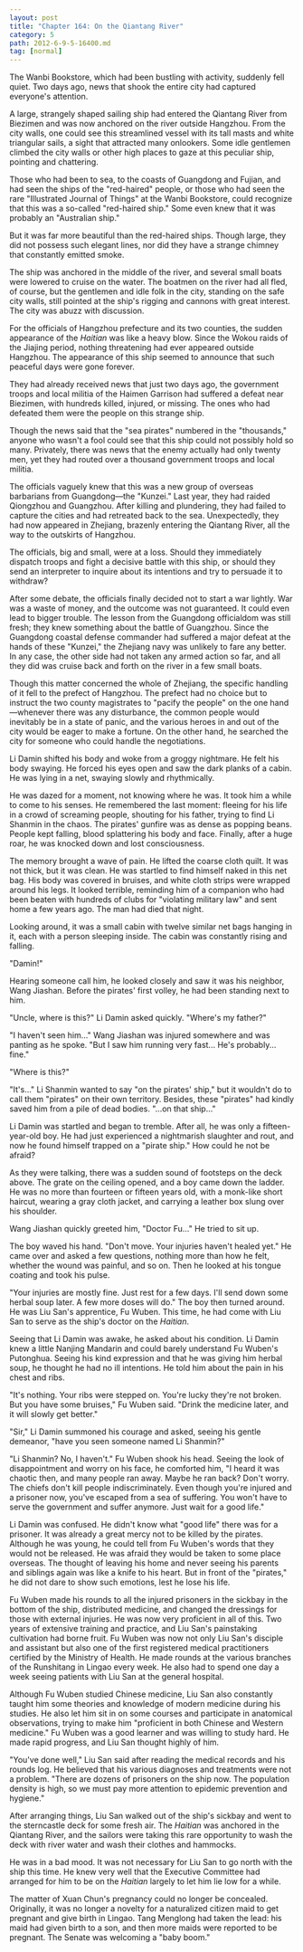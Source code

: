 ```yaml
---
layout: post
title: "Chapter 164: On the Qiantang River"
category: 5
path: 2012-6-9-5-16400.md
tag: [normal]
---
```


The Wanbi Bookstore, which had been bustling with activity, suddenly fell quiet. Two days ago, news that shook the entire city had captured everyone's attention.

A large, strangely shaped sailing ship had entered the Qiantang River from Biezimen and was now anchored on the river outside Hangzhou. From the city walls, one could see this streamlined vessel with its tall masts and white triangular sails, a sight that attracted many onlookers. Some idle gentlemen climbed the city walls or other high places to gaze at this peculiar ship, pointing and chattering.

Those who had been to sea, to the coasts of Guangdong and Fujian, and had seen the ships of the "red-haired" people, or those who had seen the rare "Illustrated Journal of Things" at the Wanbi Bookstore, could recognize that this was a so-called "red-haired ship." Some even knew that it was probably an "Australian ship."

But it was far more beautiful than the red-haired ships. Though large, they did not possess such elegant lines, nor did they have a strange chimney that constantly emitted smoke.

The ship was anchored in the middle of the river, and several small boats were lowered to cruise on the water. The boatmen on the river had all fled, of course, but the gentlemen and idle folk in the city, standing on the safe city walls, still pointed at the ship's rigging and cannons with great interest. The city was abuzz with discussion.

For the officials of Hangzhou prefecture and its two counties, the sudden appearance of the *Haitian* was like a heavy blow. Since the Wokou raids of the Jiajing period, nothing threatening had ever appeared outside Hangzhou. The appearance of this ship seemed to announce that such peaceful days were gone forever.

They had already received news that just two days ago, the government troops and local militia of the Haimen Garrison had suffered a defeat near Biezimen, with hundreds killed, injured, or missing. The ones who had defeated them were the people on this strange ship.

Though the news said that the "sea pirates" numbered in the "thousands," anyone who wasn't a fool could see that this ship could not possibly hold so many. Privately, there was news that the enemy actually had only twenty men, yet they had routed over a thousand government troops and local militia.

The officials vaguely knew that this was a new group of overseas barbarians from Guangdong—the "Kunzei." Last year, they had raided Qiongzhou and Guangzhou. After killing and plundering, they had failed to capture the cities and had retreated back to the sea. Unexpectedly, they had now appeared in Zhejiang, brazenly entering the Qiantang River, all the way to the outskirts of Hangzhou.

The officials, big and small, were at a loss. Should they immediately dispatch troops and fight a decisive battle with this ship, or should they send an interpreter to inquire about its intentions and try to persuade it to withdraw?

After some debate, the officials finally decided not to start a war lightly. War was a waste of money, and the outcome was not guaranteed. It could even lead to bigger trouble. The lesson from the Guangdong officialdom was still fresh; they knew something about the battle of Guangzhou. Since the Guangdong coastal defense commander had suffered a major defeat at the hands of these "Kunzei," the Zhejiang navy was unlikely to fare any better. In any case, the other side had not taken any armed action so far, and all they did was cruise back and forth on the river in a few small boats.

Though this matter concerned the whole of Zhejiang, the specific handling of it fell to the prefect of Hangzhou. The prefect had no choice but to instruct the two county magistrates to "pacify the people" on the one hand—whenever there was any disturbance, the common people would inevitably be in a state of panic, and the various heroes in and out of the city would be eager to make a fortune. On the other hand, he searched the city for someone who could handle the negotiations.

Li Damin shifted his body and woke from a groggy nightmare. He felt his body swaying. He forced his eyes open and saw the dark planks of a cabin. He was lying in a net, swaying slowly and rhythmically.

He was dazed for a moment, not knowing where he was. It took him a while to come to his senses. He remembered the last moment: fleeing for his life in a crowd of screaming people, shouting for his father, trying to find Li Shanmin in the chaos. The pirates' gunfire was as dense as popping beans. People kept falling, blood splattering his body and face. Finally, after a huge roar, he was knocked down and lost consciousness.

The memory brought a wave of pain. He lifted the coarse cloth quilt. It was not thick, but it was clean. He was startled to find himself naked in this net bag. His body was covered in bruises, and white cloth strips were wrapped around his legs. It looked terrible, reminding him of a companion who had been beaten with hundreds of clubs for "violating military law" and sent home a few years ago. The man had died that night.

Looking around, it was a small cabin with twelve similar net bags hanging in it, each with a person sleeping inside. The cabin was constantly rising and falling.

"Damin!"

Hearing someone call him, he looked closely and saw it was his neighbor, Wang Jiashan. Before the pirates' first volley, he had been standing next to him.

"Uncle, where is this?" Li Damin asked quickly. "Where's my father?"

"I haven't seen him..." Wang Jiashan was injured somewhere and was panting as he spoke. "But I saw him running very fast... He's probably... fine."

"Where is this?"

"It's..." Li Shanmin wanted to say "on the pirates' ship," but it wouldn't do to call them "pirates" on their own territory. Besides, these "pirates" had kindly saved him from a pile of dead bodies. "...on that ship..."

Li Damin was startled and began to tremble. After all, he was only a fifteen-year-old boy. He had just experienced a nightmarish slaughter and rout, and now he found himself trapped on a "pirate ship." How could he not be afraid?

As they were talking, there was a sudden sound of footsteps on the deck above. The grate on the ceiling opened, and a boy came down the ladder. He was no more than fourteen or fifteen years old, with a monk-like short haircut, wearing a gray cloth jacket, and carrying a leather box slung over his shoulder.

Wang Jiashan quickly greeted him, "Doctor Fu..." He tried to sit up.

The boy waved his hand. "Don't move. Your injuries haven't healed yet." He came over and asked a few questions, nothing more than how he felt, whether the wound was painful, and so on. Then he looked at his tongue coating and took his pulse.

"Your injuries are mostly fine. Just rest for a few days. I'll send down some herbal soup later. A few more doses will do." The boy then turned around. He was Liu San's apprentice, Fu Wuben. This time, he had come with Liu San to serve as the ship's doctor on the *Haitian*.

Seeing that Li Damin was awake, he asked about his condition. Li Damin knew a little Nanjing Mandarin and could barely understand Fu Wuben's Putonghua. Seeing his kind expression and that he was giving him herbal soup, he thought he had no ill intentions. He told him about the pain in his chest and ribs.

"It's nothing. Your ribs were stepped on. You're lucky they're not broken. But you have some bruises," Fu Wuben said. "Drink the medicine later, and it will slowly get better."

"Sir," Li Damin summoned his courage and asked, seeing his gentle demeanor, "have you seen someone named Li Shanmin?"

"Li Shanmin? No, I haven't." Fu Wuben shook his head. Seeing the look of disappointment and worry on his face, he comforted him, "I heard it was chaotic then, and many people ran away. Maybe he ran back? Don't worry. The chiefs don't kill people indiscriminately. Even though you're injured and a prisoner now, you've escaped from a sea of suffering. You won't have to serve the government and suffer anymore. Just wait for a good life."

Li Damin was confused. He didn't know what "good life" there was for a prisoner. It was already a great mercy not to be killed by the pirates. Although he was young, he could tell from Fu Wuben's words that they would not be released. He was afraid they would be taken to some place overseas. The thought of leaving his home and never seeing his parents and siblings again was like a knife to his heart. But in front of the "pirates," he did not dare to show such emotions, lest he lose his life.

Fu Wuben made his rounds to all the injured prisoners in the sickbay in the bottom of the ship, distributed medicine, and changed the dressings for those with external injuries. He was now very proficient in all of this. Two years of extensive training and practice, and Liu San's painstaking cultivation had borne fruit. Fu Wuben was now not only Liu San's disciple and assistant but also one of the first registered medical practitioners certified by the Ministry of Health. He made rounds at the various branches of the Runshitang in Lingao every week. He also had to spend one day a week seeing patients with Liu San at the general hospital.

Although Fu Wuben studied Chinese medicine, Liu San also constantly taught him some theories and knowledge of modern medicine during his studies. He also let him sit in on some courses and participate in anatomical observations, trying to make him "proficient in both Chinese and Western medicine." Fu Wuben was a good learner and was willing to study hard. He made rapid progress, and Liu San thought highly of him.

"You've done well," Liu San said after reading the medical records and his rounds log. He believed that his various diagnoses and treatments were not a problem. "There are dozens of prisoners on the ship now. The population density is high, so we must pay more attention to epidemic prevention and hygiene."

After arranging things, Liu San walked out of the ship's sickbay and went to the sterncastle deck for some fresh air. The *Haitian* was anchored in the Qiantang River, and the sailors were taking this rare opportunity to wash the deck with river water and wash their clothes and hammocks.

He was in a bad mood. It was not necessary for Liu San to go north with the ship this time. He knew very well that the Executive Committee had arranged for him to be on the *Haitian* largely to let him lie low for a while.

The matter of Xuan Chun's pregnancy could no longer be concealed. Originally, it was no longer a novelty for a naturalized citizen maid to get pregnant and give birth in Lingao. Tang Menglong had taken the lead: his maid had given birth to a son, and then more maids were reported to be pregnant. The Senate was welcoming a "baby boom."